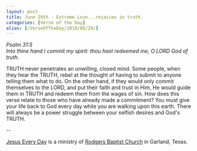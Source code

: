 ```yaml
---
layout: post
title: June 29th - Extreme Love...rejoices in truth.
categories: [Verse of the Day]
alias: [/VerseOfTheDay/2010/06/29/]
---
```


_Psalm 31:5  
Into thine hand I commit my spirit: thou hast redeemed me, O LORD
God of truth._

TRUTH never penetrates an unwilling, closed mind. Some people, when
they hear the TRUTH, rebel at the thought of having to submit to
anyone telling them what to do. On the other hand, if they would only
commit themselves to the LORD, and put their faith and trust in Him,
He would guide them in TRUTH and redeem them from the wages of sin.
How does this verse relate to those who have already made a
commitment? You must give your life back to God every day while you
are walking upon this earth. There will always be a power struggle
between your selfish desires and God's TRUTH.

 --

<a href=http://jesuseveryday.net>Jesus Every Day</a> is a ministry of <a href=http://rodgersbaptist.net>Rodgers Baptist Church</a> in Garland, Texas.
